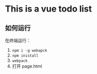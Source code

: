 
# This is a vue todo list

## 如何运行

在终端运行：

1. `npm i -g webapck`
2. `npm inistall`
3. `webpack`
4. 打开 page.html

